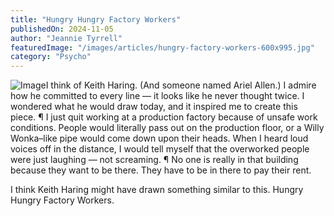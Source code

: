 ```yaml
---
title: "Hungry Hungry Factory Workers"
publishedOn: 2024-11-05
author: "Jeannie Tyrrell"
featuredImage: "/images/articles/hungry-factory-workers-600x995.jpg"
category: "Psycho"
---
```


![Image](/images/articles/hungry-factory-workers-600x995.jpg)I think of Keith Haring. (And someone named Ariel Allen.) I admire how he committed to every line — it looks like he never thought twice. I wondered what he would draw today, and it inspired me to create this piece. ¶ I just quit working at a production factory because of unsafe work conditions. People would literally pass out on the production floor, or a Willy Wonka–like pipe would come down upon their heads. When I heard loud voices off in the distance, I would tell myself that the overworked people were just laughing — not screaming. ¶ No one is really in that building because they want to be there. They have to be in there to pay their rent.

I think Keith Haring might have drawn something similar to this. Hungry Hungry Factory Workers.

‍
